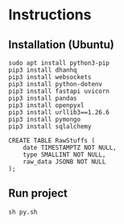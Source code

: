 # Instructions

## Installation (Ubuntu)

```
sudo apt install python3-pip
pip3 install dhanhq
pip3 install websockets
pip3 install python-dotenv
pip3 install fastapi uvicorn
pip3 install pandas
pip3 install openpyxl
pip3 install urllib3==1.26.6
pip3 install pymongo
pip3 install sqlalchemy
```

```
CREATE TABLE RawStuffs (
    date TIMESTAMPTZ NOT NULL,
    type SMALLINT NOT NULL,
    raw_data JSONB NOT NULL
);
```

## Run project

```
sh py.sh
```

